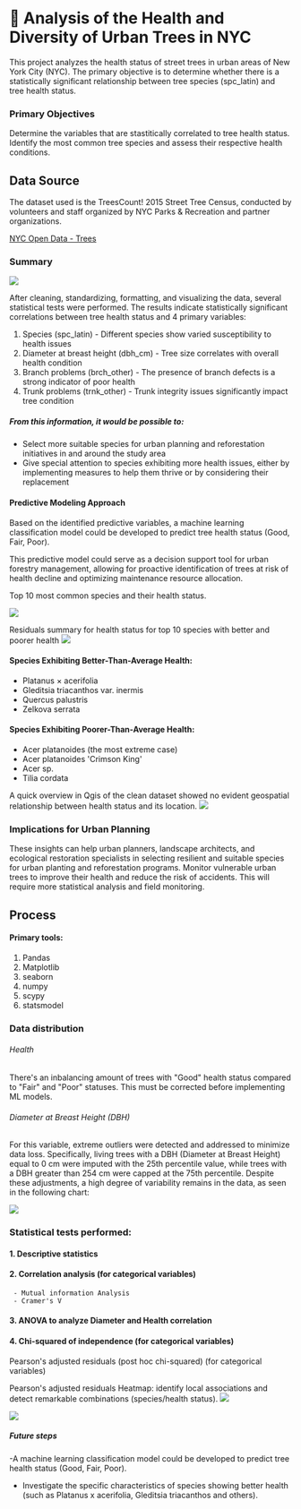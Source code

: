 # 🌳 Analysis of the Health and Diversity of Urban Trees in NYC
This project analyzes the health status of street trees in urban areas of New York City (NYC). The primary objective is to determine whether there is a statistically significant relationship between tree species (spc_latin) and tree health status.

### Primary Objectives
Determine the variables that are stastitically correlated to tree health status.
Identify the most common tree species and assess their respective health conditions.

## Data Source
The dataset used is the TreesCount! 2015 Street Tree Census, conducted by volunteers and staff organized by NYC Parks & Recreation and partner organizations.

 [NYC Open Data - Trees](https://data.cityofnewyork.us/browse?q=trees&sortBy=relevance&page=1&pageSize=20)

### Summary 
![](images/metrics.png)

After cleaning, standardizing, formatting, and visualizing the data, several statistical tests were performed. The results indicate statistically significant correlations between tree health status and 4 primary variables:

1. Species (spc_latin) - Different species show varied susceptibility to health issues
2. Diameter at breast height (dbh_cm) - Tree size correlates with overall health condition
3. Branch problems (brch_other) - The presence of branch defects is a strong indicator of poor health
4. Trunk problems (trnk_other) - Trunk integrity issues significantly impact tree condition
   
##### From this information, it would be possible to:

- Select more suitable species for urban planning and reforestation initiatives in and around the study area
- Give special attention to species exhibiting more health issues, either by implementing measures to help them thrive or by considering their replacement

#### Predictive Modeling Approach
Based on the identified predictive variables, a machine learning classification model could be developed to predict tree health status (Good, Fair, Poor). 

This predictive model could serve as a decision support tool for urban forestry management, allowing for proactive identification of trees at risk of health decline and optimizing maintenance resource allocation.


Top 10 most common species and their health status.

![](images/dashboard.png)

Residuals summary for health status for top 10 species with better and poorer health
![](images/species_health_comparision.png)

#### Species Exhibiting Better-Than-Average Health:
- Platanus × acerifolia
- Gleditsia triacanthos var. inermis
- Quercus palustris
- Zelkova serrata
  
#### Species Exhibiting Poorer-Than-Average Health:
- Acer platanoides (the most extreme case)
- Acer platanoides 'Crimson King'
- Acer sp.
- Tilia cordata

A quick overview in Qgis of the clean dataset showed no evident geospatial relationship between health status and its location.
![](images/submaps.png) 

### Implications for Urban Planning
These insights can help urban planners, landscape architects, and ecological restoration specialists in selecting resilient and suitable species for urban planting and reforestation programs.
Monitor vulnerable urban trees to improve their health and reduce the risk of accidents. This will require more statistical analysis and field monitoring.

## Process

#### Primary tools:
1. Pandas
2. Matplotlib
3. seaborn 
4. numpy 
5. scypy
6. statsmodel

### Data distribution
###### Health
There's an inbalancing amount of trees with "Good" health status compared to "Fair" and "Poor" statuses. This must be corrected before implementing ML models.

###### Diameter at Breast Height (DBH)
For this variable, extreme outliers were detected and addressed to minimize data loss. Specifically, living trees with a DBH (Diameter at Breast Height) equal to 0 cm were imputed with the 25th percentile value, while trees with a DBH greater than 254 cm were capped at the 75th percentile. Despite these adjustments, a high degree of variability remains in the data, as seen in the following chart:

![](images/dbh_distribution_by_health.png) 


### Statistical tests performed:
#### 1. Descriptive statistics
#### 2. Correlation analysis (for categorical variables)
     - Mutual information Analysis
     - Cramer's V
#### 3. ANOVA to analyze Diameter and Health correlation

#### 4. Chi-squared of independence (for categorical variables)
Pearson's adjusted residuals (post hoc chi-squared) (for categorical variables)


Pearson's adjusted residuals Heatmap: identify local associations and detect remarkable combinations (species/health status). 
![](images/species_map_by_health.png) 

![](images/species_health_comparision.png) 

##### Future steps
-A machine learning classification model could be developed to predict tree health status (Good, Fair, Poor). 

- Investigate the specific characteristics of species showing better health (such as Platanus x acerifolia, Gleditsia triacanthos and others).
